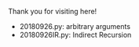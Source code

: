 Thank you for visiting here!

- 20180926.py: arbitrary arguments
- 20180926IR.py: Indirect Recursion

